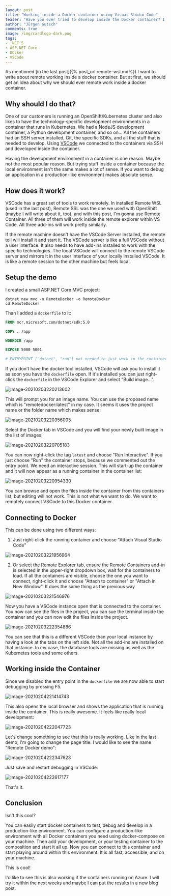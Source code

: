 ```yaml
---
layout: post
title: "Working inside a Docker container using Visual Studio Code"
teaser: "Have you ever tried to develop inside the Docker container? I had to try it out and was impressed about how easy it is using Visual Studio Code. This tutorial shows you how to connect to a Docker container and how develop inside the Docker container."
author: "Jürgen Gutsch"
comments: true
image: /img/cardlogo-dark.png
tags: 
- .NET 5
- ASP.NET Core
- DOcker
- VSCode
---
```


As mentioned [in the last post]({% post_url remote-wsl.md%}) I want to write about remote working inside a docker container.  But at first, we should get an idea about why we should ever remote work inside a docker container.

## Why should I do that?

One of our customers is running an OpenShift/Kubernetes cluster and also likes to have the technology-specific development environments in a container that runs in Kubernetes. We had a NodeJS development container, a Python development container, and so on...  All the containers had an SSH server installed, Git, the specific SDKs, and all the stuff that is needed to develop. Using [VSCode](https://code.visualstudio.com/) we connected to the containers via SSH and developed inside the container.

Having the development environment in a container is one reason. Maybe not the most popular reason. But trying stuff inside a container because the local environment isn't the same makes a lot of sense. If you want to debug an application in a production-like environment makes absolute sense. 

## How does it work?

VSCode has a great set of tools to work remotely. In installed Remote WSL (used in the last post), Remote SSL was the one we used with OpenShift (maybe I will write about it, too), and with this post, I'm gonna use Remote Container. All three of them will work inside the remote explorer within VS Code. All three add-ins will work pretty similarly. 

If the remote machine doesn't have the VSCode Server Installed, the remote toll will install it and start it. The VSCode server is like a full VSCode without a user interface. It also needs to have add-ins installed to work with the specific technologies. The local VSCode will connect to the remote VSCode server and mirrors it in the user interface of your locally installed VSCode. It is like a remote session to the other machine but feels local.

## Setup the demo

I created a small ASP.NET Core MVC project:

~~~shell
dotnet new mvc -n RemoteDocker -o RemoteDocker
cd RemoteDocker
~~~

Than I added a `dockerfile` to it:

~~~dockerfile
FROM mcr.microsoft.com/dotnet/sdk:5.0

COPY . /app

WORKDIR /app

EXPOSE 5000 5001

# ENTRYPOINT ["dotnet", "run"] not needed to just work in the container
~~~

If you don't have the docker tool installed, VSCode will ask you to install it as soon you have the `dockerfile` open. If it's installed you can just right-click  the `dockerfile` in the VSCode Explorer and select "Build image...". 

![image-20210203220213602]({{site.baseurl}}/img/remote-docker/image-20210203220213602.png)

This will prompt you for an image name. You can use the proposed name which is "remotedocker:latest" in my case. It seems it uses the project name or the folder name which makes sense:

![image-20210203220356005]({{site.baseurl}}/img/remote-docker/image-20210203220356005.png)

Select the Docker tab in VSCode and you will find your newly built image in the list of images:

![image-20210203220705183]({{site.baseurl}}/img/remote-docker/image-20210203220705183.png) 

You can now right-click the tag `latest` and choose "Run Interactive". If you just choose "Run" the container stops, because we commented out the entry point. We need an interactive session. This will start-up the container and it will now appear as a running container in the container list:

![image-20210203220954330]({{site.baseurl}}/img/remote-docker/image-20210203220954330.png)

You can browse and open the files inside the container from this containers list, but editing will not work.  This is not what we want to do. We want to remotely connect  VSCode to this Docker container.

## Connecting to Docker

This can be done using two different ways:

1. Just right-click the running container and choose "Attach Visual Studio Code"

![image-20210203221956964]({{site.baseurl}}/img/remote-docker/image-20210203221956964.png)

2. Or select the Remote Explorer tab, ensure the Remote Containers add-in is selected in the upper-right dropdown box, wait for the containers to load. If all the containers are visible, choose the one you want to connect, right-click it and choose "Attach to container" or "Attach in New Window". It does the same thing as the previous way 

![image-20210203221546976]({{site.baseurl}}/img/remote-docker/image-20210203221546976.png)

Now you have a VSCode instance open that is connected to the container. You now can see the files in the project, you can sue the terminal inside the container and you can now edit the files inside the project. 

![image-20210203222354886]({{site.baseurl}}/img/remote-docker/image-20210203222354886.png) 

You can see that this is a different VSCode than your local instance by having a look at the tabs on the left side. Not all the add-ins are installed on that instance. In my case, the database tools are missing as well as the Kubernetes tools and some others.

## Working inside the Container

Since we disabled the entry point in the `dockerfile`  we are now able to start debugging by pressing F5. 

![image-20210204221414743]({{site.baseurl}}/img/remote-docker/image-20210204221414743.png)

This also opens the local browser and shows the application that is running inside the container. This is really awesome. It feels like really local development:

![image-20210204222047723]({{site.baseurl}}/img/remote-docker/image-20210204222047723.png)

Let's change something to see that this is really working. Like in the last demo, I'm going to change the page title. I would like to see the name "Remote Docker demo":

![image-20210204222347623]({{site.baseurl}}/img/remote-docker/image-20210204222347623.png)

Just save and restart debugging in VSCode:

![image-20210204222617177]({{site.baseurl}}/img/remote-docker/image-20210204222617177.png)

That's it.

## Conclusion

Isn't this cool?

You can easily start docker containers to test, debug and develop in a production-like environment. You can configure a production-like environment with all Docker containers you need using docker-compose on your machine. Then add your development, or your testing container to the composition and start it all up. Now you can connect to this container and start playing around within this environment. It is all fast, accessible, and on your machine.

This is cool! 

I'd like to see this is also working if the containers running on Azure. I will try it within the next weeks and maybe I can put the results in a new blog post.